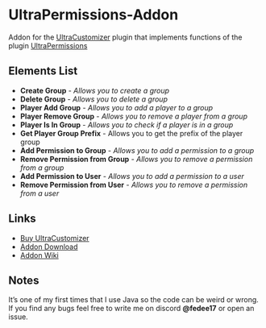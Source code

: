 # UltraPermissions-Addon
Addon for the [UltraCustomizer](https://www.spigotmc.org/resources/ultra-customizer.49330/) plugin that implements functions of the plugin [UltraPermissions](https://www.spigotmc.org/resources/ultra-permissions.42678/)

## Elements List
- **Create Group** - *Allows you to create a group*
- **Delete Group** - *Allows you to delete a group*
- **Player Add Group** - *Allows you to add a player to a group*
- **Player Remove Group** - *Allows you to remove a player from a group*
- **Player Is In Group** - *Allows you to check if a player is in a group*
- **Get Player Group Prefix** - Allows you to get the prefix of the player group
- **Add Permission to Group** - *Allows you to add a permission to a group*
- **Remove Permission from Group** - *Allows you to remove a permission from a group*
- **Add Permission to User** - *Allows you to add a permission to a user*
- **Remove Permission from User** - *Allows you to remove a permission from a user*

## Links
- [Buy UltraCustomizer](https://www.spigotmc.org/resources/ultra-customizer.49330/)<br>
- [Addon Download](https://ultraadditions.com/addons/ultra-customizer/ultra-permissions)<br>
- [Addon Wiki](https://ultracustomizer.com/wiki/addons/ultra-permissions)<br>

## Notes
It’s one of my first times that I use Java so the code can be weird or wrong.
If you find any bugs feel free to write me on discord **@fedee17** or open an issue.
